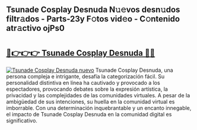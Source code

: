## Tsunade Cosplay Desnuda N𝚞𝚎vos desn𝚞dos filtr𝚊dos - Parts-23y F𝚘tos vid𝚎o - C𝚘ntenido atr𝚊ctivo ojPs0

# <h2><a href="http://mbbs3r.tromn.icu/?c=Tsunade+Cosplay+Desnuda">🔗👉👉👉 Tsunade Cosplay Desnuda 🔗🔗</a></h2>

[![Tsunade Cosplay Desnuda nuevo](https://i.imgur.com/pEAQMta.gif)](http://mbbs3r.tromn.icu/?c=Tsunade+Cosplay+Desnuda)
Tsunade Cosplay Desnuda, una persona compleja e intrigante, desafía la categorización fácil. Su personalidad distintiva en línea ha cautivado y provocado a los espectadores, provocando debates sobre la expresión artística, la privacidad y las complejidades de las comunidades virtuales. A pesar de la ambigüedad de sus intenciones, su huella en la comunidad virtual es imborrable. Con una determinación inquebrantable y un encanto innegable, el impacto de Tsunade Cosplay Desnuda en la comunidad digital es significativo.
